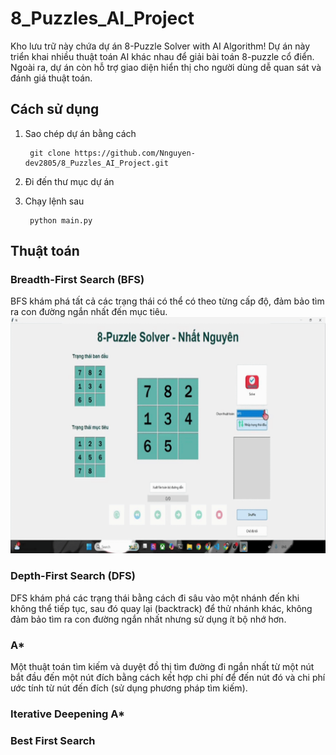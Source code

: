 ﻿# 8_Puzzles_AI_Project
Kho lưu trữ này chứa dự án 8-Puzzle Solver with AI Algorithm! Dự án này triển khai nhiều thuật toán AI khác nhau để giải bài toán 8-puzzle cổ điển. Ngoài ra, dự án còn hỗ trợ giao diện hiển thị cho người dùng dễ quan sát và đánh giá thuật toán.
## Cách sử dụng
1. Sao chép dự án bằng cách 

        git clone https://github.com/Nnguyen-dev2805/8_Puzzles_AI_Project.git

2. Đi đến thư mục dự án 

3. Chạy lệnh sau

        python main.py
## Thuật toán
### Breadth-First Search (BFS)
BFS khám phá tất cả các trạng thái có thể có theo từng cấp độ, đảm bảo tìm ra con đường ngắn nhất đến mục tiêu.
![GIF mô tả](assets/gif_solve/BFS.gif)
### Depth-First Search (DFS)
DFS khám phá các trạng thái bằng cách đi sâu vào một nhánh đến khi không thể tiếp tục, sau đó quay lại (backtrack) để thử nhánh khác, không đảm bảo tìm ra con đường ngắn nhất nhưng sử dụng ít bộ nhớ hơn.
### A*
Một thuật toán tìm kiếm và duyệt đồ thị tìm đường đi ngắn nhất từ ​​một nút bắt đầu đến một nút đích bằng cách kết hợp chi phí để đến nút đó và chi phí ước tính từ nút đến đích (sử dụng phương pháp tìm kiếm).
### Iterative Deepening A*

### Best First Search
